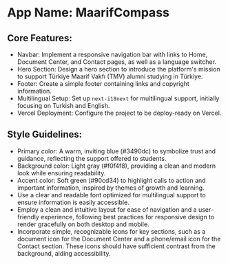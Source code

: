 # **App Name**: MaarifCompass

## Core Features:

- Navbar: Implement a responsive navigation bar with links to Home, Document Center, and Contact pages, as well as a language switcher.
- Hero Section: Design a hero section to introduce the platform's mission to support Türkiye Maarif Vakfı (TMV) alumni studying in Türkiye.
- Footer: Create a simple footer containing links and copyright information.
- Multilingual Setup: Set up `next-i18next` for multilingual support, initially focusing on Turkish and English.
- Vercel Deployment: Configure the project to be deploy-ready on Vercel.

## Style Guidelines:

- Primary color: A warm, inviting blue (#3490dc) to symbolize trust and guidance, reflecting the support offered to students.
- Background color: Light gray (#f0f4f8), providing a clean and modern look while ensuring readability.
- Accent color: Soft green (#90cd34) to highlight calls to action and important information, inspired by themes of growth and learning.
- Use a clear and readable font optimized for multilingual support to ensure information is easily accessible.
- Employ a clean and intuitive layout for ease of navigation and a user-friendly experience, following best practices for responsive design to render gracefully on both desktop and mobile.
- Incorporate simple, recognizable icons for key sections, such as a document icon for the Document Center and a phone/email icon for the Contact section. These icons should have sufficient contrast from the background, aiding accessibility.